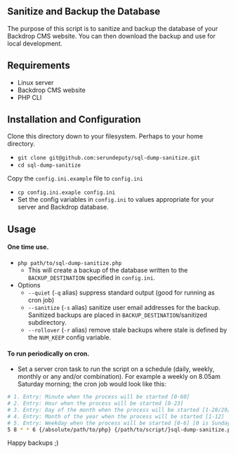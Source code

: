 Sanitize and Backup the Database
----

The purpose of this script is to sanitize and backup the database of your Backdrop CMS website.  You can then download the backup and use for local development.

Requirements
---
* Linux server
* Backdrop CMS website
* PHP CLI

Installation and Configuration
---
Clone this directory down to your filesystem. Perhaps to your home directory.
  * `git clone git@github.com:serundeputy/sql-dump-sanitize.git`
  * `cd sql-dump-sanitize`

Copy the `config.ini.example` file to `config.ini`
  * `cp config.ini.exaple config.ini`
  * Set the config variables in `config.ini` to values appropriate for your server and Backdrop database.

Usage
---
#### One time use.
* `php path/to/sql-dump-sanitize.php`
  * This will create a backup of the database written to the `BACKUP_DESTINATION` specified in `config.ini`.
* Options
  * `--quiet` (`-q` alias) suppress standard output (good for running as cron job)
  * `--sanitize` (`-s` alias) sanitize user email addresses for the backup. Sanitized backups are placed in `BACKUP_DESTINATION`/sanitized subdirectory.
  * `--rollover` (`-r` alias) remove stale backups where stale is defined by the `NUM_KEEP` config variable.

#### To run periodically on cron.
* Set a server cron task to run the script on a schedule (daily, weekly, monthly or any and/or combination). For example a weekly on 8.05am Saturday morning; the cron job would look like this:

```bash
# 1. Entry: Minute when the process will be started [0-60]
# 2. Entry: Hour when the process will be started [0-23]
# 3. Entry: Day of the month when the process will be started [1-28/29/30/31]
# 4. Entry: Month of the year when the process will be started [1-12]
# 5. Entry: Weekday when the process will be started [0-6] [0 is Sunday]
5 8 * * 6 {/absolute/path/to/php} {/path/to/script/}sql-dump-sanitize.php --quiet
```

Happy backups ;)
